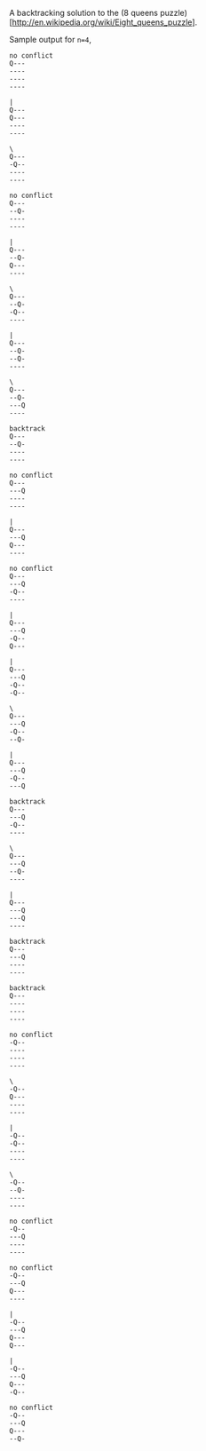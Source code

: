 A backtracking solution to the (8 queens puzzle)[http://en.wikipedia.org/wiki/Eight_queens_puzzle].

Sample output for `n=4`,

    no conflict
    Q---
    ----
    ----
    ----

    |
    Q---
    Q---
    ----
    ----

    \
    Q---
    -Q--
    ----
    ----

    no conflict
    Q---
    --Q-
    ----
    ----

    |
    Q---
    --Q-
    Q---
    ----

    \
    Q---
    --Q-
    -Q--
    ----

    |
    Q---
    --Q-
    --Q-
    ----

    \
    Q---
    --Q-
    ---Q
    ----

    backtrack
    Q---
    --Q-
    ----
    ----

    no conflict
    Q---
    ---Q
    ----
    ----

    |
    Q---
    ---Q
    Q---
    ----

    no conflict
    Q---
    ---Q
    -Q--
    ----

    |
    Q---
    ---Q
    -Q--
    Q---

    |
    Q---
    ---Q
    -Q--
    -Q--

    \
    Q---
    ---Q
    -Q--
    --Q-

    |
    Q---
    ---Q
    -Q--
    ---Q

    backtrack
    Q---
    ---Q
    -Q--
    ----

    \
    Q---
    ---Q
    --Q-
    ----

    |
    Q---
    ---Q
    ---Q
    ----

    backtrack
    Q---
    ---Q
    ----
    ----

    backtrack
    Q---
    ----
    ----
    ----

    no conflict
    -Q--
    ----
    ----
    ----

    \
    -Q--
    Q---
    ----
    ----

    |
    -Q--
    -Q--
    ----
    ----

    \
    -Q--
    --Q-
    ----
    ----

    no conflict
    -Q--
    ---Q
    ----
    ----

    no conflict
    -Q--
    ---Q
    Q---
    ----

    |
    -Q--
    ---Q
    Q---
    Q---

    |
    -Q--
    ---Q
    Q---
    -Q--

    no conflict
    -Q--
    ---Q
    Q---
    --Q-